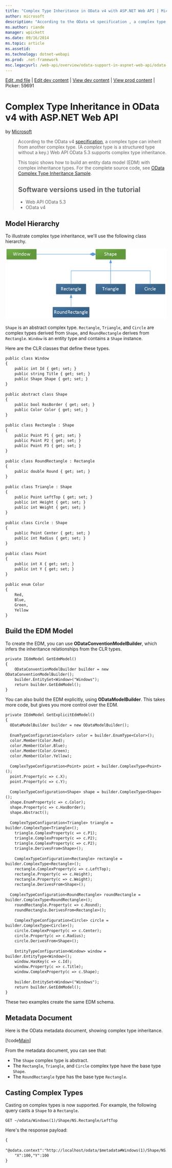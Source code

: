 ```yaml
---
title: "Complex Type Inheritance in OData v4 with ASP.NET Web API | Microsoft Docs"
author: microsoft
description: "According to the OData v4 specification , a complex type can inherit from another complex type. (A complex type is a structured type without a key.) Web API..."
ms.author: riande
manager: wpickett
ms.date: 09/16/2014
ms.topic: article
ms.assetid: 
ms.technology: dotnet-webapi
ms.prod: .net-framework
msc.legacyurl: /web-api/overview/odata-support-in-aspnet-web-api/odata-v4/complex-type-inheritance-in-odata-v4
---
```

[Edit .md file](C:\Projects\msc\dev\Msc.Www\Web.ASP\App_Data\github\web-api\overview\odata-support-in-aspnet-web-api\odata-v4\complex-type-inheritance-in-odata-v4.md) | [Edit dev content](http://www.aspdev.net/umbraco#/content/content/edit/59688) | [View dev content](http://docs.aspdev.net/tutorials/web-api/overview/odata-support-in-aspnet-web-api/odata-v4/complex-type-inheritance-in-odata-v4.html) | [View prod content](http://www.asp.net/web-api/overview/odata-support-in-aspnet-web-api/odata-v4/complex-type-inheritance-in-odata-v4) | Picker: 59691

Complex Type Inheritance in OData v4 with ASP.NET Web API
====================
by [Microsoft](https://github.com/microsoft)

> According to the OData v4 [specification](http://www.odata.org/documentation/odata-version-4-0/), a complex type can inherit from another complex type. (A *complex* type is a structured type without a key.) Web API OData 5.3 supports complex type inheritance.
> 
> This topic shows how to build an entity data model (EDM) with complex inheritance types. For the complete source code, see [OData Complex Type Inheritance Sample](http://aspnet.codeplex.com/sourcecontrol/latest#Samples/WebApi/OData/v4/ODataComplexTypeInheritanceSample/ReadMe.txt).
> 
> ## Software versions used in the tutorial
> 
> 
> - Web API OData 5.3
> - OData v4


## Model Hierarchy

To illustrate complex type inheritance, we'll use the following class hierarchy.

![](complex-type-inheritance-in-odata-v4/_static/image1.png)

`Shape` is an abstract complex type. `Rectangle`, `Triangle`, and `Circle` are complex types derived from `Shape`, and `RoundRectangle` derives from `Rectangle`. `Window` is an entity type and contains a `Shape` instance.

Here are the CLR classes that define these types.

    public class Window
    {
        public int Id { get; set; }
        public string Title { get; set; }
        public Shape Shape { get; set; }
    }
    
    public abstract class Shape
    {
        public bool HasBorder { get; set; }
        public Color Color { get; set; }
    }
    
    public class Rectangle : Shape
    {
        public Point P1 { get; set; }
        public Point P2 { get; set; }
        public Point P3 { get; set; }
    }
    
    public class RoundRectangle : Rectangle
    {
        public double Round { get; set; }
    }
    
    public class Triangle : Shape
    {
        public Point LeftTop { get; set; }
        public int Height { get; set; }
        public int Weight { get; set; }
    }
    
    public class Circle : Shape
    {
        public Point Center { get; set; }
        public int Radius { get; set; }
    }
    
    public class Point
    {
        public int X { get; set; }
        public int Y { get; set; }
    }
    
    public enum Color
    {
        Red,
        Blue,
        Green,
        Yellow
    }

## Build the EDM Model

To create the EDM, you can use **ODataConventionModelBuilder**, which infers the inheritance relationships from the CLR types.

    private IEdmModel GetEdmModel()
    {
        ODataConventionModelBuilder builder = new ODataConventionModelBuilder();
        builder.EntitySet<Window>("Windows");
        return builder.GetEdmModel();
    }

You can also build the EDM explicitly, using **ODataModelBuilder**. This takes more code, but gives you more control over the EDM.

    private IEdmModel GetExplicitEdmModel()
    {
      ODataModelBuilder builder = new ODataModelBuilder();
    
      EnumTypeConfiguration<Color> color = builder.EnumType<Color>();
      color.Member(Color.Red);
      color.Member(Color.Blue);
      color.Member(Color.Green);
      color.Member(Color.Yellow);
    
      ComplexTypeConfiguration<Point> point = builder.ComplexType<Point>();
      point.Property(c => c.X);
      point.Property(c => c.Y);
    
      ComplexTypeConfiguration<Shape> shape = builder.ComplexType<Shape>();
      shape.EnumProperty(c => c.Color);
      shape.Property(c => c.HasBorder);
      shape.Abstract();
    
      ComplexTypeConfiguration<Triangle> triangle = builder.ComplexType<Triangle>();
        triangle.ComplexProperty(c => c.P1);
        triangle.ComplexProperty(c => c.P2);
        triangle.ComplexProperty(c => c.P2);
        triangle.DerivesFrom<Shape>();
    
        ComplexTypeConfiguration<Rectangle> rectangle = builder.ComplexType<Rectangle>();
        rectangle.ComplexProperty(c => c.LeftTop);
        rectangle.Property(c => c.Height);
        rectangle.Property(c => c.Weight);
        rectangle.DerivesFrom<Shape>();
    
      ComplexTypeConfiguration<RoundRectangle> roundRectangle = builder.ComplexType<RoundRectangle>();
        roundRectangle.Property(c => c.Round);
        roundRectangle.DerivesFrom<Rectangle>();
    
        ComplexTypeConfiguration<Circle> circle = builder.ComplexType<Circle>();
        circle.ComplexProperty(c => c.Center);
        circle.Property(c => c.Radius);
        circle.DerivesFrom<Shape>();
    
        EntityTypeConfiguration<Window> window = builder.EntityType<Window>();
        window.HasKey(c => c.Id);
        window.Property(c => c.Title);
        window.ComplexProperty(c => c.Shape);
    
        builder.EntitySet<Window>("Windows");
        return builder.GetEdmModel();
    }

These two examples create the same EDM schema.

## Metadata Document

Here is the OData metadata document, showing complex type inheritance.

[!code[Main](complex-type-inheritance-in-odata-v4/samples/sample1.xml?highlight=13,17,25,30)]

From the metadata document, you can see that:

- The `Shape` complex type is abstract.
- The `Rectangle`, `Triangle`, and `Circle` complex type have the base type `Shape`.
- The `RoundRectangle` type has the base type `Rectangle`.

## Casting Complex Types

Casting on complex types is now supported. For example, the following query casts a `Shape` to a `Rectangle`.

    GET ~/odata/Windows(1)/Shape/NS.Rectangle/LeftTop

Here's the response payload:

    { 
       "@odata.context":"http://localhost/odata/$metadata#Windows(1)/Shape/NS.Rectangle/LeftTop",
        "X":100,"Y":100
    }